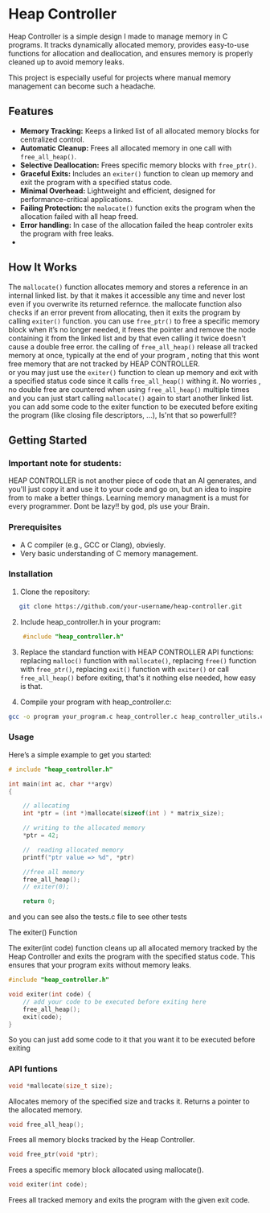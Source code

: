 # Heap Controller  

Heap Controller is a simple design I made to manage memory in C programs. It tracks dynamically allocated memory, provides easy-to-use functions for allocation and deallocation, and ensures memory is properly cleaned up to avoid memory leaks.  

This project is especially useful for projects where manual memory management can become such a headache.  

## Features  
- **Memory Tracking:** Keeps a linked list of all allocated memory blocks for centralized control.  
- **Automatic Cleanup:** Frees all allocated memory in one call with `free_all_heap()`.  
- **Selective Deallocation:** Frees specific memory blocks with `free_ptr()`.  
- **Graceful Exits:** Includes an `exiter()` function to clean up memory and exit the program with a specified status code.  
- **Minimal Overhead:** Lightweight and efficient, designed for performance-critical applications.  
- **Failing Protection:** the `malocate()` function exits the program when the allocation failed with all heap freed.
- **Error handling:** In case of the allocation failed the heap controler exits the program with free leaks.
- 
## How It Works  
The `mallocate()` function allocates memory and stores a reference in an internal linked list.
by that it makes it accessible any time and never lost even if you overwrite its returned refernce.
the mallocate function also checks if an error prevent from allocating, then it exits the program by calling `exiter()` function. 
you can use `free_ptr()` to free a specific memory block when it’s no longer needed,
it frees the pointer and remove the node containing it from the linked list and by that even calling it twice doesn't cause a double free error.
the calling of `free_all_heap()` release all tracked memory at once,
typically at the end of your program , noting that this wont free memory that are not tracked by HEAP CONTROLLER.  
or you may just use the `exiter()` function to clean up memory and exit with a specified status code since it calls `free_all_heap()` withing it.
No worries , no double free are countered when using `free_all_heap()` multiple times and you can just start calling `mallocate()` again to start another linked list.
you can add some code to the exiter function to be executed before exiting the program (like closing file descriptors, ...), Is'nt that so powerfull!?


## Getting Started  

### Important note for students:
HEAP CONTROLLER is not another piece of code that an AI generates, and you'll just copy it and use it to your code and go on,
but an idea to inspire from to make a better things.
Learning memory managment is a must for every programmer.
Dont be lazy!! by god, pls use your Brain.

### Prerequisites  
- A C compiler (e.g., GCC or Clang), obviesly.  
- Very basic understanding of C memory management.  

### Installation  
1. Clone the repository:  
```bash  
   git clone https://github.com/your-username/heap-controller.git  
```

2. Include heap_controller.h in your program:
```c
	#include "heap_controller.h"  
```

3. Replace the standard function with HEAP CONTROLLER API functions:
	replacing `malloc()` function with `mallocate()`,
	replacing `free()` function with `free_ptr()`,
	replacing `exit()` function with `exiter()` or call `free_all_heap()` before exiting,
	that's it nothing else needed, how easy is that.

4. Compile your program with heap_controller.c:
```bash
gcc -o program your_program.c heap_controller.c heap_controller_utils.c
```

###  Usage

Here’s a simple example to get you started:
```c
# include "heap_controller.h"

int	main(int ac, char **argv)
{

	// allocating
	int *ptr = (int *)mallocate(sizeof(int ) * matrix_size);

	// writing to the allocated memory
	*ptr = 42;

	//	reading allocated memory
	printf("ptr value => %d", *ptr)

	//free all memory
	free_all_heap();
	// exiter(0);

	return 0;
```
and you can see also the tests.c file to see other tests

The exiter() Function

The exiter(int code) function cleans up all allocated memory tracked by the Heap Controller and exits the program with the specified status code. This ensures that your program exits without memory leaks.
```c
#include "heap_controller.h"  

void exiter(int code) {
    // add your code to be executed before exiting here
    free_all_heap();  
    exit(code);  
}  
```
So you can just add some code to it that you want it to be executed before exiting

###  API funtions 
```c
void *mallocate(size_t size);
```
Allocates memory of the specified size and tracks it. Returns a pointer to the allocated memory.

```c
void free_all_heap();
```
Frees all memory blocks tracked by the Heap Controller.

```c
void free_ptr(void *ptr);
```
Frees a specific memory block allocated using mallocate().

```c
void exiter(int code);
```
Frees all tracked memory and exits the program with the given exit code.
